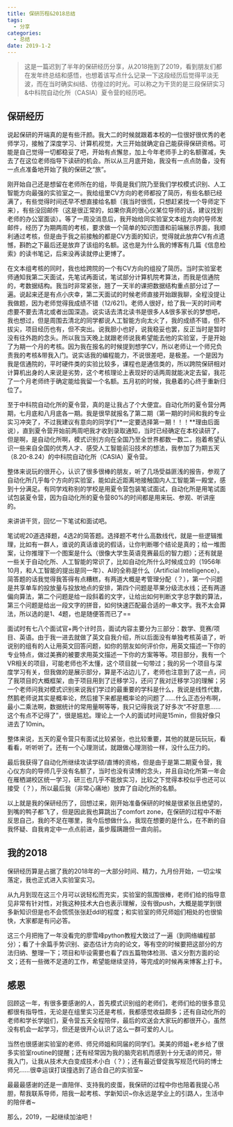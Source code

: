 ```yaml
---
title: 保研历程&2018总结
tags: 
  - 分享
categories: 
  - 总结
date: 2019-1-2
---
```

> 这是一篇迟到了半年的保研经历分享，从2018拖到了2019，看到朋友们都在发年终总结和感悟，也想着该写点什么记录一下这段经历后觉得平淡无波，而在当时确实纠结、彷徨过的时光。可以称之为干货的是三段保研实习&中科院自动化所（CASIA）夏令营的经历吧。

<!--more-->

## 保研经历

说起保研的开端真的是有些汗颜。我大二的时候就跟着本校的一位很好很优秀的老师学习，接触了深度学习、计算机视觉，大三开始就确定自己能获得保研资格。可能是自己觉得一切都稳妥了吧，开始有点懈怠，加上今年老师手上的名额骤减，失去了在这位老师指导下读研的机会。所以从三月底开始，我没有一点点防备，没有一点点准备地开始了我的保研之“旅”。

刚开始自己还是想留在老师所在的组，毕竟是我们院乃至我们学校模式识别、人工智能方向最强的实验室之一。我给组里CV方向的老师都投了简历，有些名额已经满了，有些觉得时间还早不想直接给名额（我当时很慌，只想赶紧找一个导师定下来），有些没回邮件（这是很正常的，如果你真的很心仪某位导师的话，建议找到老师的办公室面谈）。等了一周没消息后，我开始给同实验室文本组方向的导师发邮件，经历了为期两周的考核，要求做一个简单的知识图谱和前端展示界面，我顺利通过考核，但是由于我之前接触的都是CV方面的知识，觉得就此放弃CV有点遗憾，斟酌之下最后还是放弃了该组的名额。这也是为什么我的博客有几篇《信息检索》的读书笔记，后来没再读就停止更博了。

在文本组考核的同时，我也给跨院的一个有CV方向的组投了简历。当时实验室老师通知我第二天面试，先笔试再面试，笔试部分计算机院考算法，而我是信通院的，考数据结构。我当时非常紧张，翘了一天半的课把数据结构重点部分过了一遍。说起来还是有点小庆幸，第二天面试的时候老师直接开始跟我聊，全程没提让我做题，因为老师觉得我成绩不错（12/621)。老师人很好，给了我一天的时间考虑要不要去清北或者出国深造。说实话去清北读书是很多人&很多家长的梦想吧，我也想过，但是周围去清北的同学都说人工智能方向太火了，我的成绩不错，但不拔尖，项目经历也有，但不突出。说我胆小也好，说我稳妥也罢，反正当时是暂时没有往外跑的念头。所以我当天晚上就跟老师说我希望能去他的实验室，于是开始了为期一个月的考核。因为我在报名的时候提到想学CV，所以老师让一个师兄负责我的考核&带我入门。说实话我的编程能力，不说很差吧，是极差。一个是因为我是信通院的，平时硬件类的实验比较多，课程也是通信类的，所以跨院保研相对计算机出身的人来说是劣势，这个考核理论上表现好的话两周就能决定去留，我花了一个月老师终于确定能给我留一个名额。五月初的时候，我悬着的心终于重新归位了。

至于中科院自动化所的夏令营，真的是让我占了个大便宜。自动化所的夏令营分两期，七月底和八月底各一期。我是很早就报名了第二期（第一期的时间和我的专业实习冲突了，不过我建议有意向的同学们**一定要选择第一期！！！**理由后面说），直到夏令营开始前两周吧我才收到录取通知，当时已经确定在本校读研了，但是啊，是自动化所啊，模式识别方向在全国乃至全世界都数一数二，抱着希望认识一些来自全国的优秀人才、感受人工智能前沿技术的想法，我参加了为期五天（8.20-8.24）的中科院自动化所（CASIA）夏令营。

整体来说玩的很开心，认识了很多很棒的朋友，听了几场受益匪浅的报告，参观了自动化所几乎每个方向的实验室，能如此近距离地接触国内人工智能第一殿堂，感到十分满足。有同学戏称别的学校是用夏令营包装笔试面试，自动化所是用笔试面试包装夏令营，因为自动化所的夏令营80%的时间都是用来玩、参观、听讲座的。

来讲讲干货，回忆一下笔试和面试吧。

笔试呢20道选择题，4选2的简答题。选择题不考什么高数线代，就是一些逻辑推理，比如有一群人，谁说的真话谁说的假话，让你判断哪个结论是真的；给一堆图案，让你推理下一个图案是什么（很像大学生英语竞赛最后的智力题）；还有就是一些关于自动化所、人工智能的常识了，比如自动化所什么时候成立的（1956年10月，和人工智能的提出是同一年）、AI的全称是什么（Artificial Intelligence）。简答题的话我觉得我答得有点糟糕，有两道大概是考管理分配（？），第一个问题是共享单车的投放量与投放地点的安排，第四个问题是苹果分级流水线；还有两道偏向算法，第二个问题是给一段斜着的文字，让给出如何判断文字总字数的算法，第三个问题是给出一段文字的拼音，如何快速匹配最合适的一串文字。我不太会算法，所以选的是1、4题，也是随便答而已了==

面试时有七八个面试官+两个计时员，面试内容主要分为三部分：数学、竞赛/项目、英语。由于我一进去就做了英文自我介绍，所以后面没有单独考核英语了，听说别的组有的人让用英文回答问题，如你的朋友如何评价你，用英文描述一下你的专业特点，做过美赛的被要求用英文描述一下你的方案等等。项目部分，我有一个VR相关的项目，可能老师也不太懂，这个项目就一句带过；我的另一个项目与深度学习有关，但我做的是展示部分，算是不沾边儿了，老师也注意到了这一点，问了我项目的大概框架，由于项目用到了迁移学习，还问了我对迁移学习的理解；另一个老师问我对模式识别来说我们学过的最重要的学科是什么，我说是线性代数，然鹅老师说其实是概率论，然后接下来都是概率论的问题了……什么正态分布啊，最小二乘法啊，数据统计的常用量啊等等，我只记得我说了好多次“不好意思……这个有点不记得了”，很是尴尬。理论上一个人的面试时间是15min，但我好像只进去了10min。

整体来说，五天的夏令营只有面试比较紧张，也比较重要，其他的就是玩玩玩，看看看，听听听了。还有一个心理测试，就跟做心理测验一样，没什么压力的。

最后我获得了自动化所继续攻读学硕/直博的资格，但是由于是第二期夏令营，我心仪方向的导师几乎没有名额了，当时也没有读博的念头，并且自动化所第一年会在雁栖湖校区统一学习，研三也几乎不能放实习，比较之下觉得本校似乎也还可以接受（？），所以最后我（非常心痛地）放弃了自动化所的名额。

以上就是我的保研经历了，回想过来，刚开始准备保研的时候是很紧张且绝望的，到嘴的鸭子都飞了，但是因此我也算跳出了comfort zone，在保研的过程中不断反思自己，我的不足在哪里，我今后想做什么，我现在想要的是什么，在不断的自我怀疑、自我肯定中一点点前进，虽步履蹒跚但一直向前。

## 我的2018

保研经历算是占据了我的2018年的一大部分时间、精力，九月份开始，一切尘埃落定，我也正式进入实验室实习。

从九月到现在这三个月可以说轻松而充实，实验室的氛围很棒，老师们给的指导意见非常有针对性，对我这种技术大白也表示理解，没有很push，大概是能学到很多新知识但是也不会慌慌张张赶ddl的程度；和实验室的师兄师姐们相处的也很愉快，大家都是有问必答。

这三个月把拖了一年没看完的廖雪峰python教程大致过了一遍（到网络编程部分）；看了十余篇手势识别、姿态估计方向的论文，等有空的时候要把这部分的方法归纳、整理一下；项目和毕设需要也看了四五篇物体检测、语义分割方面的论文；还有一些微不足道的工作，希望能继续坚持，等完成的时候再来博客上打卡。

## 感恩

回顾这一年，有很多要感谢的人，首先模式识别组的老师们，老师们给的很多意见都很有指导性，无论是在组里实习还是考核，我都感觉收益颇多；还有自动化所的老师和学长学姐们，夏令营五天全程陪伴，最后的欢送会大家玩的都很开心，虽然没有机会一起学习，但还是很开心认识了这么一群可爱的人儿。

当然也很感谢实验室的老师、师兄师姐和同届的同学们。美美的师姐+老乡给了很多实验室routine的提醒；还有经常因为我的脑壳宕机而感到十分无语的师兄，带我入门，让我从技术大白变成技术小白（？）；还有最近督促我写规范代码的博士师兄……很幸运误打误撞选到了适合自己的实验室~

最最最感谢的还是一直陪伴、支持我的皮蛋，我保研的过程中你也陪着我提心吊胆，帮我联系导师，陪我一起考核、学新知识~你永远是学业上的引路人，生活中的陪伴者~

那么，2019，一起继续加油吧！


